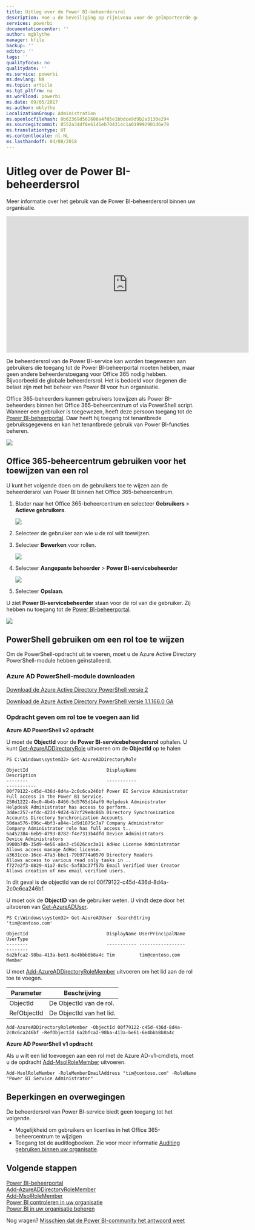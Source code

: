 ```yaml
---
title: Uitleg over de Power BI-beheerdersrol
description: Hoe u de beveiliging op rijniveau voor de geïmporteerde gegevenssets en DirectQuery configureert in de Power BI-service.
services: powerbi
documentationcenter: ''
author: mgblythe
manager: kfile
backup: ''
editor: ''
tags: ''
qualityfocus: no
qualitydate: ''
ms.service: powerbi
ms.devlang: NA
ms.topic: article
ms.tgt_pltfrm: na
ms.workload: powerbi
ms.date: 09/05/2017
ms.author: mblythe
LocalizationGroup: Administration
ms.openlocfilehash: 0b62369d562606a4f85e1bbdce9d9b2a3130e294
ms.sourcegitcommit: 8552a34df8e6141eb704314c1a019992901d6e78
ms.translationtype: HT
ms.contentlocale: nl-NL
ms.lasthandoff: 04/08/2018
---
```

# <a name="understanding-the-power-bi-admin-role"></a>Uitleg over de Power BI-beheerdersrol
Meer informatie over het gebruik van de Power BI-beheerdersrol binnen uw organisatie.

<iframe width="640" height="360" src="https://www.youtube.com/embed/PQRbdJgEm3k?showinfo=0" frameborder="0" allowfullscreen></iframe>

De beheerdersrol van de Power BI-service kan worden toegewezen aan gebruikers die toegang tot de Power BI-beheerportal moeten hebben, maar geen andere beheerderstoegang voor Office 365 nodig hebben. Bijvoorbeeld de globale beheerdersrol. Het is bedoeld voor degenen die belast zijn met het beheer van Power BI voor hun organisatie.

Office 365-beheerders kunnen gebruikers toewijzen als Power BI-beheerders binnen het Office 365-beheercentrum of via PowerShell script. Wanneer een gebruiker is toegewezen, heeft deze persoon toegang tot de [Power BI-beheerportal](service-admin-portal.md). Daar heeft hij toegang tot tenantbrede gebruiksgegevens en kan het tenantbrede gebruik van Power BI-functies beheren.

![](media/service-admin-role/powerbi-admin-portal.png)

## <a name="using-the-office-365-admin-center-to-assign-a-role"></a>Office 365-beheercentrum gebruiken voor het toewijzen van een rol
U kunt het volgende doen om de gebruikers toe te wijzen aan de beheerdersrol van Power BI binnen het Office 365-beheercentrum.

1. Blader naar het Office 365-beheercentrum en selecteer **Gebruikers** > **Actieve gebruikers**.
   
    ![](media/service-admin-role/powerbi-admin-users.png)
2. Selecteer de gebruiker aan wie u de rol wilt toewijzen.
3. Selecteer **Bewerken** voor rollen.
   
    ![](media/service-admin-role/powerbi-admin-edit-roles.png)
4. Selecteer **Aangepaste beheerder** > **Power BI-servicebeheerder**
   
    ![](media/service-admin-role/powerbi-admin-role.png)
5. Selecteer **Opslaan**.

U ziet **Power BI-servicebeheerder** staan voor de rol van die gebruiker. Zij hebben nu toegang tot de [Power BI-beheerportal](service-admin-portal.md).

![](media/service-admin-role/powerbi-admin-role-set.png)

## <a name="using-powershell-to-assign-a-role"></a>PowerShell gebruiken om een rol toe te wijzen
Om de PowerShell-opdracht uit te voeren, moet u de Azure Active Directory PowerShell-module hebben geïnstalleerd.

### <a name="download-azure-ad-powershell-module"></a>Azure AD PowerShell-module downloaden
[Download de Azure Active Directory PowerShell versie 2](https://github.com/Azure/azure-docs-powershell-azuread/blob/master/Azure%20AD%20Cmdlets/AzureAD/index.md)

[Download de Azure Active Directory PowerShell versie 1.1.166.0 GA](http://connect.microsoft.com/site1164/Downloads/DownloadDetails.aspx?DownloadID=59185)

### <a name="command-to-add-role-to-member"></a>Opdracht geven om rol toe te voegen aan lid
**Azure AD PowerShell v2 opdracht**

U moet de **ObjectId** voor de **Power BI-servicebeheerdersrol** ophalen. U kunt [Get-AzureADDirectoryRole](https://docs.microsoft.com/powershell/azuread/v2/get-azureaddirectoryrole) uitvoeren om de **ObjectId** op te halen

```
PS C:\Windows\system32> Get-AzureADDirectoryRole

ObjectId                             DisplayName                        Description
--------                             -----------                        -----------
00f79122-c45d-436d-8d4a-2c0c6ca246bf Power BI Service Administrator     Full access in the Power BI Service.
250d1222-4bc0-4b4b-8466-5d5765d14af9 Helpdesk Administrator             Helpdesk Administrator has access to perform..
3ddec257-efdc-423d-9d24-b7cf29e0c86b Directory Synchronization Accounts Directory Synchronization Accounts
50daa576-896c-4bf3-a84e-1d9d1875c7a7 Company Administrator              Company Administrator role has full access t..
6a452384-6eb9-4793-8782-f4e7313b4dfd Device Administrators              Device Administrators
9900b7db-35d9-4e56-a8e3-c5026cac3a11 AdHoc License Administrator        Allows access manage AdHoc license.
a3631cce-16ce-47a3-bbe1-79b9774a0570 Directory Readers                  Allows access to various read only tasks in ..
f727e2f3-0829-41a7-8c5c-5af83c37f57b Email Verified User Creator        Allows creation of new email verified users.
```

In dit geval is de objectId van de rol 00f79122-c45d-436d-8d4a-2c0c6ca246bf.

U moet ook de **ObjectID** van de gebruiker weten. U vindt deze door het uitvoeren van [Get-AzureADUser](https://docs.microsoft.com/powershell/azuread/v2/get-azureaduser).

```
PS C:\Windows\system32> Get-AzureADUser -SearchString 'tim@contoso.com'

ObjectId                             DisplayName UserPrincipalName      UserType
--------                             ----------- -----------------      --------
6a2bfca2-98ba-413a-be61-6e4bbb8b8a4c Tim         tim@contoso.com        Member
```

U moet [Add-AzureADDirectoryRoleMember](https://docs.microsoft.com/powershell/azuread/v2/add-azureaddirectoryrolemember) uitvoeren om het lid aan de rol toe te voegen.

| Parameter | Beschrijving |
| --- | --- |
| ObjectId |De ObjectId van de rol. |
| RefObjectId |De ObjectId van het lid. |

```
Add-AzureADDirectoryRoleMember -ObjectId 00f79122-c45d-436d-8d4a-2c0c6ca246bf -RefObjectId 6a2bfca2-98ba-413a-be61-6e4bbb8b8a4c
```

**Azure AD PowerShell v1 opdracht**

Als u wilt een lid toevoegen aan een rol met de Azure AD-v1-cmdlets, moet u de opdracht [Add-MsolRoleMember](https://docs.microsoft.com/powershell/msonline/v1/add-msolrolemember) uitvoeren.

```
Add-MsolRoleMember -RoleMemberEmailAddress "tim@contoso.com" -RoleName "Power BI Service Administrator"
```

## <a name="limitations-and-considerations"></a>Beperkingen en overwegingen
De beheerdersrol van Power BI-service biedt geen toegang tot het volgende.

* Mogelijkheid om gebruikers en licenties in het Office 365-beheercentrum te wijzigen
* Toegang tot de auditlogboeken. Zie voor meer informatie [Auditing gebruiken binnen uw organisatie](service-admin-auditing.md).

## <a name="next-steps"></a>Volgende stappen
[Power BI-beheerportal](service-admin-portal.md)  
[Add-AzureADDirectoryRoleMember](https://docs.microsoft.com/powershell/azuread/v2/add-azureaddirectoryrolemember)  
[Add-MsolRoleMember](https://docs.microsoft.com/powershell/msonline/v1/add-msolrolemember)  
[Power BI controleren in uw organisatie](service-admin-auditing.md)  
[Power BI in uw organisatie beheren](service-admin-administering-power-bi-in-your-organization.md)  

Nog vragen? [Misschien dat de Power BI-community het antwoord weet](http://community.powerbi.com/)

